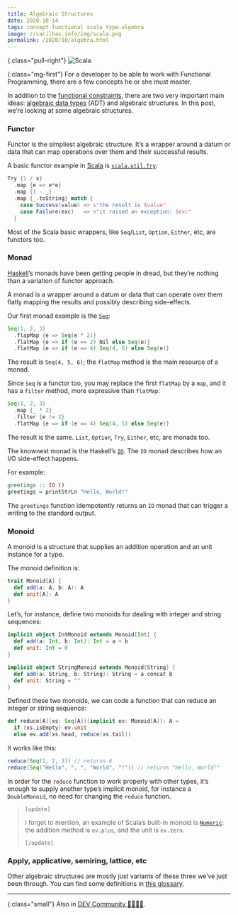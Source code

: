 ```yaml
---
title: Algebraic Structures
date: 2020-10-14
tags: concept functional scala type-algebra
image: //cacilhas.info/img/scala.png
permalink: /2020/10/algebra.html
---
```

[dev.to]: https://dev.to/cacilhas/algebraic-structures-2g9o
[glossary]: https://www.linkedin.com/pulse/glossary-functional-programming-john-de-goes/
[haskell]: https://www.haskell.org/
[IO]: https://wiki.haskell.org/Introduction_to_IO
[lies]: /2019/09/lies-they-told-you.html
[scala]: https://www.scala-lang.org/
[scala.collection.immutable.Seq]: https://www.scala-lang.org/api/current/scala/collection/immutable/Seq.html
[scala.math.Numeric]: https://www.scala-lang.org/api/current/scala/math/Numeric.html
[scala.util.Try]: https://www.scala-lang.org/api/current/scala/util/Try.html
[type-iso]: /2020/10/type-isomorphism.html

{:class="pull-right"} <img src="{{{ image }}}" alt="Scala" />

{:class="mg-first"} For a developer to be able to work with Functional
Programming, there are a few concepts he or she must master.

In addition to the [functional constraints][lies], there are two very important
main ideas: [algebraic data types][type-iso] (ADT) and algebraic structures. In
this post, we’re looking at some algebraic structures.

### Functor

Functor is the simpliest algebraic structure. It’s a wrapper around a datum or
data that can map operations over them and their successful results.

A basic functor example in [Scala][scala] is
[`scala.util.Try`][scala.util.Try]:

```scala
Try {1 / x}
  .map {e => e*e}
  .map {1 - _}
  .map {_.toString} match {
    case Success(value) => s"the result is $value"
    case Failure(exc)   => s"it raised an exception: $exc"
  }
```

Most of the Scala basic wrappers, like `Seq`/`List`, `Option`, `Either`, etc,
are functors too.

### Monad

[Haskell][haskell]’s monads have been getting people in dread, but they’re
nothing than a variation of functor approach.

A monad is a wrapper around a datum or data that can operate over them flatly
mapping the results and possibly describing side-effects.

Our first monad example is the [`Seq`][scala.collection.immutable.Seq]:

```scala
Seq(1, 2, 3)
  .flapMap {e => Seq(e * 2)}
  .flatMap {e => if (e == 2) Nil else Seq(e)}
  .flatMap {e => if (e == 4) Seq(4, 5) else Seq(e)}
```

The result is `Seq(4, 5, 6)`; the `flatMap` method is the main resource of a
monad.

Since `Seq` is a functor too, you may replace the first `flatMap` by a `map`,
and it has a `filter` method, more expressive than `flatMap`:

```scala
Seq(1, 2, 3)
  .map {_ * 2}
  .filter {e != 2}
  .flatMap {e => if (e == 4) Seq(4, 5) else Seq(e)}
```

The result is the same. `List`, `Option`, `Try`, `Either`, etc, are monads too.

The knownest monad is the Haskell’s [`IO`][IO]. The `IO` monad describes how an
I/O side-effect happens.

For example:

```haskell
greetings :: IO ()
greetings = printStrLn "Hello, World!"
```

The `greetings` function idempotently returns an `IO` monad that can trigger a
writing to the standard output.

### Monoid

A monoid is a structure that supplies an addition operation and an unit
instance for a type.

The monoid definition is:

```scala
trait Monoid[A] {
  def add(a: A, b: A): A
  def unit[A]: A
}
```

Let’s, for instance, define two monoids for dealing with integer and string
sequences:

```scala
implicit object IntMonoid extends Monoid[Int] {
  def add(a: Int, b: Int): Int = a + b
  def unit: Int = 0
}

implicit object StringMonoid extends Monoid[String] {
  def add(a: String, b: String): String = a concat b
  def unit: String = ""
}
```

Defined these two monoids, we can code a function that can reduce an integer or
string sequence:

```scala
def reduce[A](xs: Seq[A])(implicit ev: Monoid[A]): A =
  if (xs.isEmpty) ev.unit
  else ev.add(xs.head, reduce(xs.tail))
```

It works like this:

```scala
reduce(Seq(1, 2, 3)) // returns 6
reduce(Seq("Hello", ", ", "World", "!")) // returns "Hello, World!"
```

In order for the `reduce` function to work properly with other types, it’s
enough to supply another type’s implicit monoid, for instance a `DoubleMonoid`,
no need for changing the `reduce` function.

> `[update]`
>
> I forgot to mention, an example of Scala’s built-in monoid is
> [`Numeric`][scala.math.Numeric]: the addition method is `ev.plus`, and the
> unit is `ev.zero`.
>
> `[/update]`

### Apply, applicative, semiring, lattice, etc

Other algebraic structures are mostly just variants of these three we’ve just
been through. You can find some definitions in [this glossary][glossary].

-----

{:class="small"} Also in [DEV Community 👩‍💻👨‍💻][dev.to].
